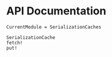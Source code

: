 # API Documentation

```@meta
CurrentModule = SerializationCaches
```

```@docs
SerializationCache
fetch!
put!
```
